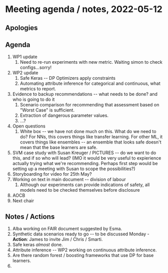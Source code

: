 # Meeting agenda / notes, 2022-05-12

## Apologies

## Agenda

1. WP1 update
    1. Need to re-run experiments with new metric. Waiting simon to check configs...sorry!
1. WP2 update
	1. Safe Keras -- DP Optimizers apply constraints
	1. Automating attribute inference for categorical and continuous, what metrics to report.
1. Evidence to backup recommendations -- what needs to be done? and who is going to do it
    1. Scenario comparison for recommending that assessment based on "Worst Case" is sufficient.
    1. Extraction of dangerous parameter values.
    1. ...?
1. Open questions
    1. White box -- we have not done much on this. What do we need to do? For NNs, this covers things like transfer learning. For other ML, it covers things like ensembles -- an ensemble that looks safe doesn't mean that the base learners are safe.
1. SVM case study with Susan Kreuger / PICTURES -- do we want to do this, and if so who will lead? (IMO it would be very useful to expierience actually trying what we're recommending. Perhaps first step would be setting up a meeting with Susan to scope the possibilities?)
1. Storyboarding for video for 25th May?
1. Working on text in main document -- division of labour
    1. Although our experiments can provide indications of safety, all models need to be checked themselves before disclosure
1. AOCB
1. Next chair

## Notes / Actions

1. Alba working on FAIR document suggested by Esma.
1. Synthetic data scenarios ready to go -- to be discussed Monday - **Action**: James to invite Jim / Chris / Smarti.
1. Safe keras _almost_ done.
1. Attribute inference -- WP2 working on continuous attribute inference.
1. Are there random forest / boosting frameworks that use DP for base learners.
1. 